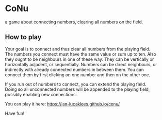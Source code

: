 # CoNu
a game about connecting numbers, clearing all numbers on the field.

## How to play
Your goal is to connect and thus clear all numbers from the playing field.
The numbers you connect must have the same value or sum up to ten. Also they
ought to be neighbours in one of these way. They can be vertically or horizontally
adjacent, or sequentially. Numbers can be direct neighbours, or indirectly with
already connected numbers in between them. You can connect them by first clicking on
one number and then on the other one.

If you run out of numbers to connect, you can extend the playing field. Doing so all
unconnected numbers will be appended to the playing field, possibly enabling new connections.

You can play it here: https://jan-lucaklees.github.io/conu/

Have fun!

